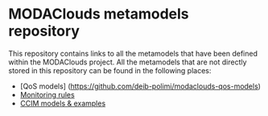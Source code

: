 MODAClouds metamodels repository
================================
This repository contains links to all the metamodels that have been defined within the MODAClouds project.
All the metamodels that are not directly stored in this repository can be found in the following places:
 - [QoS models] (https://github.com/deib-polimi/modaclouds-qos-models)
 - [Monitoring rules](https://github.com/deib-polimi/tower4clouds/tree/master/rules/metamodels)
 - [CCIM models & examples](http://forge.modelio.org/projects/creator-4clouds/files)


